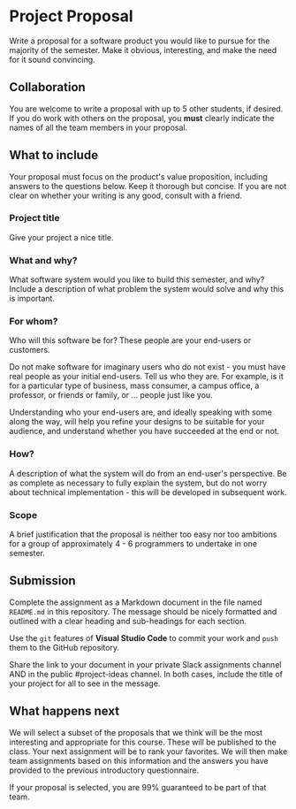 # Project Proposal
Write a proposal for a software product you would like to pursue for the majority of the semester.   Make it obvious, interesting, and make the need for it sound convincing.

## Collaboration
You are welcome to write a proposal with up to 5 other students, if desired.  If you do work with others on the proposal, you **must** clearly indicate the names of all the team members in your proposal.

## What to include
Your proposal must focus on the product's value proposition, including answers to the questions below.  Keep it thorough but concise.  If you are not clear on whether your writing is any good, consult with a friend.

### Project title
Give your project a nice title.

### What and why?
What software system would you like to build this semester, and why?  Include a description of what problem the system would solve and why this is important.

### For whom?
Who will this software be for?  These people are your end-users or customers.

Do not make software for imaginary users who do not exist - you must have real people as your initial end-users.   Tell us who they are.  For example, is it for a particular type of business, mass consumer, a campus office, a professor, or friends or family, or ... people just like you.

Understanding who your end-users are, and ideally speaking with some along the way, will help you refine your designs to be suitable for your audience, and understand whether you have succeeded at the end or not.

### How?
A description of what the system will do from an end-user's perspective.  Be as complete as necessary to fully explain the system, but do not worry about technical implementation - this will be developed in subsequent work.

### Scope
A brief justification that the proposal is neither too easy nor too ambitions for a group of approximately 4 - 6 programmers to undertake in one semester.

## Submission
Complete the assignment as a Markdown document in the file named `README.md` in this repository. The message should be nicely formatted and outlined with a clear heading and sub-headings for each section.

Use the `git` features of **Visual Studio Code** to commit your work and `push` them to the GitHub repository.

Share the link to your document in your private Slack assignments channel AND in the public #project-ideas channel.  In both cases, include the title of your project for all to see in the message.

## What happens next

We will select a subset of the proposals that we think will be the most interesting and appropriate for this course. These will be published to the class. Your next assignment will be to rank your favorites. We will then make team assignments based on this information and the answers you have provided to the previous introductory questionnaire. 

If your proposal is selected, you are 99% guaranteed to be part of that team.
